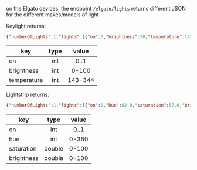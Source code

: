 ﻿on the Elgato devices, the endpoint `/elgato/lights` returns different JSON for the different makes/models of light

Keylight returns:
```json
{"numberOfLights":1,"lights":[{"on":0,"brightness":50,"temperature":143}]}
```
|key|type|value|
|-|:-:|:-:|
|on|int|0..1|
|brightness|int|0-100|
|temperature|int|143-344|

Lightstrip returns:
```json
{"numberOfLights":1,"lights":[{"on":0,"hue":82.0,"saturation":57.0,"brightness":30}]}
```
|key|type|value|
|-|:-:|:-:|
|on|int|0..1|
|hue|int|0-360|
|saturation|double|0-100|
|brightness|double|0-100|
